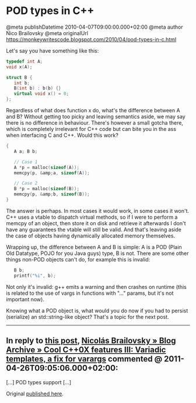 # POD types in C++

@meta publishDatetime 2010-04-07T09:00:00.000+02:00
@meta author Nico Brailovsky
@meta originalUrl https://monkeywritescode.blogspot.com/2010/04/pod-types-in-c.html

Let's say you have something like this:

```c++
typedef int A;
void x(A);

struct B {
   int b;
   B(int b) : b(b) {}
   virtual void x() = 0;
};
```

Regardless of what does function x do, what's the difference between A and B? Without getting too picky and leaving semantics aside, we may say there is no difference in behaviour. There's however a small gotcha there, which is completely irrelevant for C++ code but can bite you in the ass when interfacing C and C++. Would this work?

```c++
{
   A a; B b;

   // Case 1
   A *p = malloc(sizeof(A));
   memcpy(p, &amp;a, sizeof(A));

   // Case 2
   B *p = malloc(sizeof(B));
   memcpy(p, &amp;b, sizeof(B));
}
```

The answer is perhaps. In most cases it would work, in some cases it won't. C++ uses a vtable to dispatch virtual methods, so if I were to perform a memcpy of an object, then store it on disk and retrieve it afterwards I don't have any guarantees the vtable will still be valid. And that's leaving aside the case of objects having dynamically allocated memory themselves.

Wrapping up, the difference between A and B is simple: A is a POD (Plain Old Datatype, POJO for you Java guys) type, B is not. There are some other things non-POD objects can't do, for example this is invalid:

```c++
   B b;
   printf("%i", b);
```

Not only it's invalid: g++ emits a warning and then crashes on runtime (this is related to the use of vargs in functions with "..." params, but it's not important now).

Knowing what a POD object is, what would you do now if you had to persist (serialize) an std::string-like object? That's a topic for the next post.


---
## In reply to [this post](), [Nicolás Brailovsky » Blog Archive » Cool C++0X features III: Variadic templates, a fix for varargs](/blog_md/2011/0426_CoolC0XfeaturesIIIVariadictemplatesafixforvarargs.md) commented @ 2011-04-26T09:05:06.000+02:00:

[...] POD types support [...]

Original [published here](/blog_md/2010/0407_PODtypesinC.md).
